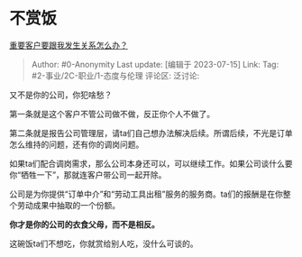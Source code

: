 # 不赏饭
[重要客户要跟我发生关系怎么办？](https://www.zhihu.com/question/42893115/answer/3119762760)

> Author: #0-Anonymity
> Last update: [编辑于 2023-07-15]
> Link:
> Tag: #2-事业/2C-职业/1-态度与伦理 
> 评论区:
> 泛讨论:

又不是你的公司，你犯啥愁？

第一条就是这个客户不管公司做不做，反正你个人不做了。

第二条就是报告公司管理层，请ta们自己想办法解决后续。所谓后续，不光是订单怎么维持的问题，还有你的调岗问题。

如果ta们配合调岗需求，那么公司本身还可以，可以继续工作。如果公司谈什么要你“牺牲一下”，那就连客户带公司一起开除。

公司是为你提供“订单中介”和“劳动工具出租”服务的服务商。ta们的报酬是在你整个劳动成果中抽取的一个份额。

**你才是你的公司的衣食父母，而不是相反。**

这碗饭ta们不想吃，你就赏给别人吃，没什么可谈的。